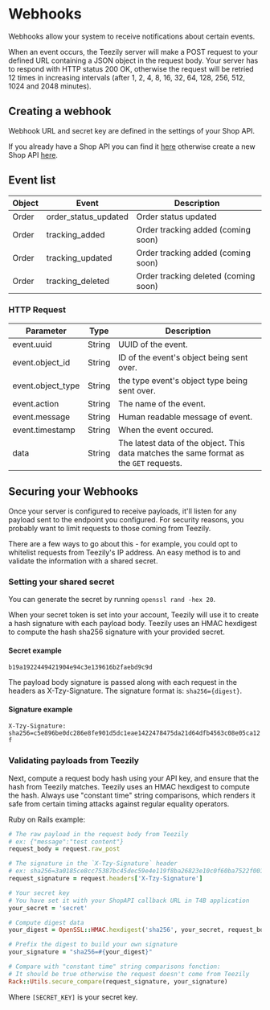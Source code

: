 # Webhooks

Webhooks allow your system to receive notifications about certain events.

When an event occurs, the Teezily server will make a POST request to your defined URL containing a JSON object in the request body. Your server has to respond with HTTP status 200 OK, otherwise the request will be retried 12 times in increasing intervals (after 1, 2, 4, 8, 16, 32, 64, 128, 256, 512, 1024 and 2048 minutes).

## Creating a webhook

Webhook URL and secret key are defined in the settings of your Shop API.

If you already have a Shop API you can find it [here](/account/shops) otherwise create a new Shop API [here](/account/shop_api/new).

## Event list

Object | Event | Description
------ | ----- | -----------
Order | order_status_updated | Order status updated
Order | tracking_added | Order tracking added (coming soon)
Order | tracking_updated | Order tracking added (coming soon)
Order | tracking_deleted | Order tracking deleted (coming soon)

### HTTP Request

<!-- id | String | ID of the object being sent over.
object | String | The type of object being sent: for now only `order` is implemented -->

Parameter | Type | Description
--------- | ---- | -----------
event.uuid | String | UUID of the event.
event.object_id | String | ID of the event's object being sent over.
event.object_type | String | the type event's object type being sent over.
event.action | String | The name of the event.
event.message | String | Human readable message of event.
event.timestamp | String | When the event occured.
data | String | The latest data of the object. This data matches the same format as the `GET` requests.

<!-- event.user | String | Who triggered the event. ("<email>" | "Dreamship Staff" | "System") -->

## Securing your Webhooks

Once your server is configured to receive payloads, it'll listen for any payload sent to the endpoint you configured. For security reasons, you probably want to limit requests to those coming from Teezily.

There are a few ways to go about this - for example, you could opt to whitelist requests from Teezily's IP address. An easy method is to and validate the information with a shared secret.

### Setting your shared secret

You can generate the secret by running `openssl rand -hex 20`.

When your secret token is set into your account, Teezily will use it to create a hash signature with each payload body. Teezily uses an HMAC hexdigest to compute the hash sha256 signature with your provided secret.

#### Secret example

`b19a1922449421904e94c3e139616b2faebd9c9d`

The payload body signature is passed along with each request in the headers as X-Tzy-Signature. The signature format is: `sha256={digest}`.

#### Signature example

`X-Tzy-Signature: sha256=c5e896be0dc286e8fe901d5dc1eae1422478475da21d64dfb4563c08e05ca12f`

### Validating payloads from Teezily

Next, compute a request body hash using your API key, and ensure that the hash from Teezily matches. Teezily uses an HMAC hexdigest to compute the hash. Always use "constant time" string comparisons, which renders it safe from certain timing attacks against regular equality operators.

Ruby on Rails example:

```ruby
# The raw payload in the request body from Teezily
# ex: {"message":"test content"}
request_body = request.raw_post

# The signature in the `X-Tzy-Signature` header
# ex: sha256=3a0185ce8cc75387bc45dec59e4e119f8ba26823e10c0f60ba7522f001bf1627
request_signature = request.headers['X-Tzy-Signature']

# Your secret key
# You have set it with your ShopAPI callback URL in T4B application
your_secret = 'secret'

# Compute digest data
your_digest = OpenSSL::HMAC.hexdigest('sha256', your_secret, request_body)

# Prefix the digest to build your own signature
your_signature = "sha256=#{your_digest}"

# Compare with "constant time" string comparisons fonction:
# It should be true otherwise the request doesn't come from Teezily
Rack::Utils.secure_compare(request_signature, your_signature)
```

Where `[SECRET_KEY]` is your secret key.


<!---

Order |
---------------- |
order-created |
order-deleted |
order-reprinted |
order-status-updated |
order-details-updated |
tracking-added |
tracking-updated |
tracking-deleted |
print-file-added |
print-file-removed |
line-item-details-updated |
line-item-added |
line-item-removed |
line-ticket-opened |
line-ticket-closed |

Product |
----------------- |
product-created |
product-deleted |


Item Variant |
---------------------- |
item-variant-availability-updated |
item-variant-added |

## Gearment

All |
--- |
order_completed |
order_canceled |
tracking_updated |
shipping_address_unverified |

## Printify

Shop events |
-------------------- |
shop:disconnected |

Product events |
----------------------- |
product:deleted |
product:publish:started |

Order events |
--------------------- |
order:created |
order:updated |
order:sent-to-production |
order:shipment:created |
order:shipment:delivered |


## Printful

All |
--- |
Package shipped |
Package returned |
Order created |
Order updated |
Order failed |
Order canceled |
Product synced |
Product updated |
Stock updated |
Order put hold |
Order remove hold |


--->

<!--
<aside class="warning">I don't see the utility of registering webhooks.... if a webhook URL is registered we should just push on it, how about packages split tracking ? should we push line item or for tracking</aside>
-->
